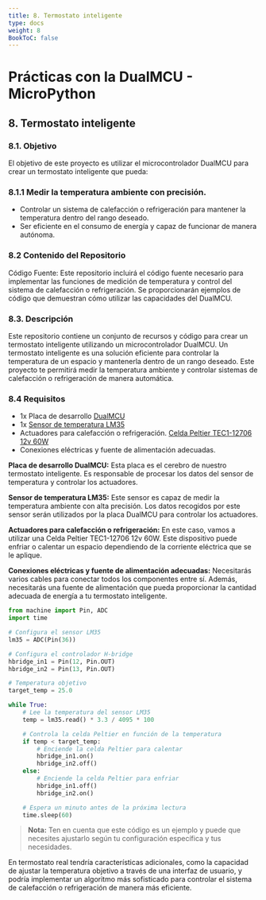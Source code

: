 ```yaml
---
title: 8. Termostato inteligente
type: docs
weight: 8
BookToC: false
---
```


# Prácticas con la DualMCU - MicroPython

## 8. Termostato inteligente
### 8.1. Objetivo
El objetivo de este proyecto es utilizar el microcontrolador DualMCU para crear un termostato inteligente que pueda:

### 8.1.1 Medir la temperatura ambiente con precisión.
- Controlar un sistema de calefacción o refrigeración para mantener la temperatura dentro del rango deseado.
- Ser eficiente en el consumo de energía y capaz de funcionar de manera autónoma.
### 8.2 Contenido del Repositorio
Código Fuente: Este repositorio incluirá el código fuente necesario para implementar las funciones de medición de temperatura y control del sistema de calefacción o refrigeración. Se proporcionarán ejemplos de código que demuestran cómo utilizar las capacidades del DualMCU.


### 8.3. Descripción
Este repositorio contiene un conjunto de recursos y código para crear un termostato inteligente utilizando un microcontrolador DualMCU. Un termostato inteligente es una solución eficiente para controlar la temperatura de un espacio y mantenerla dentro de un rango deseado. Este proyecto te permitirá medir la temperatura ambiente y controlar sistemas de calefacción o refrigeración de manera automática.

### 8.4 Requisitos
+ 1x Placa de desarrollo [DualMCU](https://uelectronics.com/producto/unit-dualmcu-esp32-rp2040-tarjeta-de-desarrollo/)
+ 1x [Sensor de temperatura LM35](https://uelectronics.com/producto/lm35-sensor-de-temperatura/)
+ Actuadores para calefacción o refrigeración. [Celda Peltier TEC1-12706 12v 60W](https://uelectronics.com/producto/celda-peltier/)
+ Conexiones eléctricas y fuente de alimentación adecuadas.

**Placa de desarrollo DualMCU:** Esta placa es el cerebro de nuestro termostato inteligente. Es responsable de procesar los datos del sensor de temperatura y controlar los actuadores.

**Sensor de temperatura LM35:** Este sensor es capaz de medir la temperatura ambiente con alta precisión. Los datos recogidos por este sensor serán utilizados por la placa DualMCU para controlar los actuadores.

**Actuadores para calefacción o refrigeración:** En este caso, vamos a utilizar una Celda Peltier TEC1-12706 12v 60W. Este dispositivo puede enfriar o calentar un espacio dependiendo de la corriente eléctrica que se le aplique.

**Conexiones eléctricas y fuente de alimentación adecuadas:** Necesitarás varios cables para conectar todos los componentes entre sí. Además, necesitarás una fuente de alimentación que pueda proporcionar la cantidad adecuada de energía a tu termostato inteligente.

```python
from machine import Pin, ADC
import time

# Configura el sensor LM35
lm35 = ADC(Pin(36))

# Configura el controlador H-bridge
hbridge_in1 = Pin(12, Pin.OUT)
hbridge_in2 = Pin(13, Pin.OUT)

# Temperatura objetivo
target_temp = 25.0

while True:
    # Lee la temperatura del sensor LM35
    temp = lm35.read() * 3.3 / 4095 * 100

    # Controla la celda Peltier en función de la temperatura
    if temp < target_temp:
        # Enciende la celda Peltier para calentar
        hbridge_in1.on()
        hbridge_in2.off()
    else:
        # Enciende la celda Peltier para enfriar
        hbridge_in1.off()
        hbridge_in2.on()

    # Espera un minuto antes de la próxima lectura
    time.sleep(60)
```
> **Nota:** Ten en cuenta que este código es un ejemplo y puede que necesites ajustarlo según tu configuración específica y tus necesidades.

En termostato real tendría características adicionales, como la capacidad de ajustar la temperatura objetivo a través de una interfaz de usuario, y podría implementar un algoritmo más sofisticado para controlar el sistema de calefacción o refrigeración de manera más eficiente.




